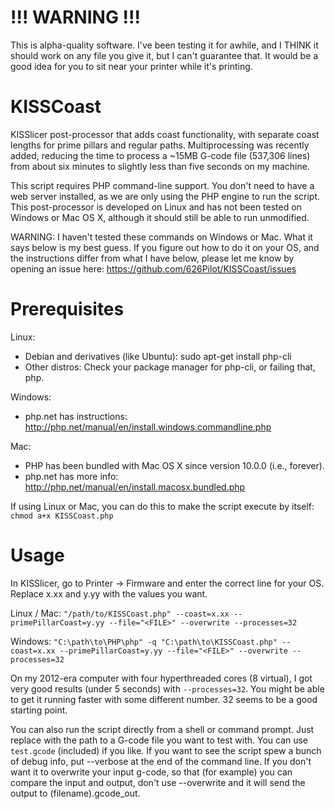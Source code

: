 # !!! WARNING !!!
This is alpha-quality software. I've been testing it for awhile, and I THINK it should work on any file you give it, but I can't guarantee that. It would be a good idea for you to sit near your printer while it's printing.


# KISSCoast
KISSlicer post-processor that adds coast functionality, with separate coast lengths for prime pillars and regular paths. Multiprocessing was recently added, reducing the time to process a ~15MB G-code file (537,306 lines) from about six minutes to slightly less than five seconds on my machine.

This script requires PHP command-line support. You don't need to have a web server installed, as we are only using the PHP engine to run the script. This post-processor is developed on Linux and has not been tested on Windows or Mac OS X, although it should still be able to run unmodified.

WARNING: I haven't tested these commands on Windows or Mac. What it says below is my best guess. If you figure out how to do it on your OS, and the instructions differ from what I have below, please let me know by opening an issue here: https://github.com/626Pilot/KISSCoast/issues



# Prerequisites
Linux:
- Debian and derivatives (like Ubuntu): sudo apt-get install php-cli
- Other distros: Check your package manager for php-cli, or failing that, php.

Windows:
- php.net has instructions: http://php.net/manual/en/install.windows.commandline.php

Mac:
- PHP has been bundled with Mac OS X since version 10.0.0 (i.e., forever).
- php.net has more info: http://php.net/manual/en/install.macosx.bundled.php

If using Linux or Mac, you can do this to make the script execute by itself:
`chmod a+x KISSCoast.php`



# Usage
In KISSlicer, go to Printer -> Firmware and enter the correct line for your OS. Replace x.xx and y.yy with the values you want.

Linux / Mac:
`"/path/to/KISSCoast.php" --coast=x.xx --primePillarCoast=y.yy --file="<FILE>" --overwrite --processes=32`

Windows:
`"C:\path\to\PHP\php" -q "C:\path\to\KISSCoast.php" --coast=x.xx --primePillarCoast=y.yy --file="<FILE>" --overwrite --processes=32`

On my 2012-era computer with four hyperthreaded cores (8 virtual), I got very good results (under 5 seconds) with `--processes=32`. You might be able to get it running faster with some different number. 32 seems to be a good starting point.

You can also run the script directly from a shell or command prompt. Just replace <FILE> with the path to a G-code file you want to test with. You can use `test.gcode` (included) if you like. If you want to see the script spew a bunch of debug info, put --verbose at the end of the command line. If you don't want it to overwrite your input g-code, so that (for example) you can compare the input and output, don't use --overwrite and it will send the output to (filename).gcode_out.
